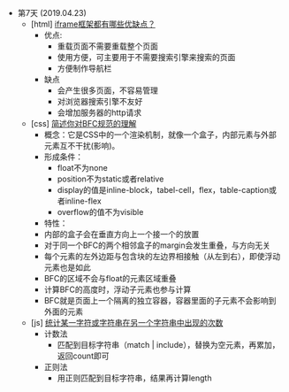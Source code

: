 - 第7天 (2019.04.23)
    - [html] [iframe框架都有哪些优缺点？](https://github.com/haizlin/fe-interview/issues/19)
      - 优点:
        - 重载页面不需要重载整个页面
        - 使用方便，可主要用于不需要搜索引擎来搜索的页面
        - 方便制作导航栏
      - 缺点
        - 会产生很多页面，不容易管理
        - 对浏览器搜索引擎不友好
        - 会增加服务器的http请求
    - [css] [简述你对BFC规范的理解](https://github.com/haizlin/fe-interview/issues/20)
      - 概念：它是CSS中的一个渲染机制，就像一个盒子，内部元素与外部元素互不干扰(影响)。
      - 形成条件：
        - float不为none
        - position不为static或者relative
        - display的值是inline-block，tabel-cell，flex，table-caption或者inline-flex
        - overflow的值不为visible
      - 特性：
      - 内部的盒子会在垂直方向上一个接一个的放置
      - 对于同一个BFC的两个相邻盒子的margin会发生重叠，与方向无关
      - 每个元素的左外边距与包含块的左边界相接触（从左到右），即使浮动元素也是如此
      - BFC的区域不会与float的元素区域重叠
      - 计算BFC的高度时，浮动子元素也参与计算
      - BFC就是页面上一个隔离的独立容器，容器里面的子元素不会影响到外面的元素
    - [js] [统计某一字符或字符串在另一个字符串中出现的次数](https://github.com/haizlin/fe-interview/issues/21)
      - 计数法
        - 匹配到目标字符串（match | include），替换为空元素，再累加，返回count即可
      - 正则法
        - 用正则匹配到目标字符串，结果再计算length
